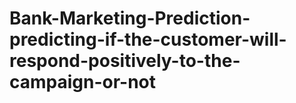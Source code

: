 # Bank-Marketing-Prediction-predicting-if-the-customer-will-respond-positively-to-the-campaign-or-not